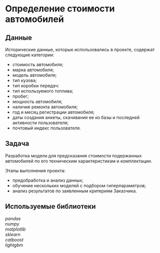 # Определение стоимости автомобилей
## Данные
Исторические данные, которые использовались в проекте, содержат следующие категории:
- стоимость автомобиля;
- марка автомобиля;
- модель автомобиля;
- тип кузова;
- тип коробки передач:
- тип используемого топлива;
- пробег;
- мощность автомобиля;
- наличие ремонта автомобиля;
- год и месяц регистрации автомобиля;
- даты создания анкеты, скачивания ее из базы и последней активности пользователя;
- почтовый индекс пользователя.
 
## Задача
Разработка модели для предсказания стоимости подержанных автомобилей по его техническим характеристикам и комплектации. 

Этапы выполнения проекта:
- предобработка и анализ данных;
- обучение нескольких моделей с подбором гиперпараметров;
- анализ результатов по заявленным критериям Заказчика.

## Используемые библиотеки
*pandas*\
*numpy*\
*matplotlib*\
*sklearn*\
*catboost*\
*lightgbm*


